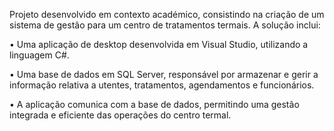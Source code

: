 Projeto desenvolvido em contexto académico, consistindo na criação de um sistema de gestão para um centro de tratamentos termais.
A solução inclui:

• Uma aplicação de desktop desenvolvida em Visual Studio, utilizando a linguagem C#.

• Uma base de dados em SQL Server, responsável por armazenar e gerir a informação relativa a utentes, tratamentos, agendamentos e funcionários.

• A aplicação comunica com a base de dados, permitindo uma gestão integrada e eficiente das operações do centro termal.

